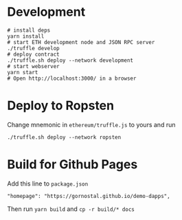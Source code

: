 # Development
```
# install deps
yarn install
# start ETH development node and JSON RPC server
./truffle develop
# deploy contract
./truffle.sh deploy --network development
# start webserver
yarn start
# Open http://localhost:3000/ in a browser
```

# Deploy to Ropsten

Change mnemonic in `ethereum/truffle.js` to yours and run
```
./truffle.sh deploy --network ropsten
```


# Build for Github Pages

Add this line to `package.json`
```
"homepage": "https://gornostal.github.io/demo-dapps",
```
Then run `yarn build` and `cp -r build/* docs`
